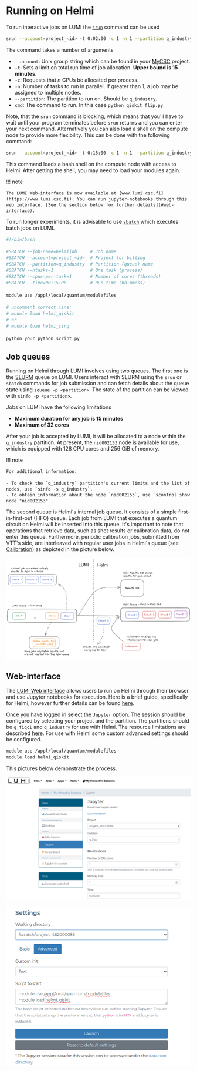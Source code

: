 # Running on Helmi

To run interactive jobs on LUMI the [`srun`](https://slurm.schedmd.com/srun.html) command can be used

```bash
srun --account=project_<id> -t 0:02:00 -c 1 -n 1 --partition q_industry python qiskit_flip.py
```

The command takes a number of arguments

- `--account`: Unix group string which can be found in your [MyCSC](https://my.csc.fi/dashboard) project.
- `-t`: Sets a limit on total run time of job allocation. **Upper bound is 15 minutes**.
- `-c`: Requests that $n$ CPUs be allocated per process.
- `-n`: Number of tasks to run in parallel. If greater than 1, a job may be assigned to multiple nodes.
- `--partition`: The partition to run on. Should be `q_industry`.
- `cmd`: The command to run. In this case `python qiskit_flip.py`


Note, that the `srun` command is blocking, which means that you'll have to wait until your program terminates before `srun` returns and you can enter your next command. Alternatively you can also load a shell on the compute node to provide more flexibility. This can be done with the following command:


```bash
srun --account=project_<id> -t 0:15:00 -c 1 -n 1 --partition q_industry --pty bash
```

This command loads a bash shell on the compute node with access to Helmi. After getting the shell, you may need to load your modules again.

!!! note

    The LUMI Web-interface is now available at [www.lumi.csc.fi](https://www.lumi.csc.fi). You can run jupyter-notebooks through this web interface. [See the section below for further details](#web-interface).

To run longer experiments, it is advisable to use [`sbatch`](https://slurm.schedmd.com/sbatch.html) which executes batch jobs on LUMI.

```bash
#!/bin/bash

#SBATCH --job-name=helmijob     # Job name
#SBATCH --account=project_<id>  # Project for billing
#SBATCH --partition=q_industry  # Partition (queue) name
#SBATCH --ntasks=1              # One task (process)
#SBATCH --cpus-per-task=1       # Number of cores (threads)
#SBATCH --time=00:15:00         # Run time (hh:mm:ss)

module use /appl/local/quantum/modulefiles

# uncomment correct line:
# module load helmi_qiskit
# or
# module load helmi_cirq

python your_python_script.py
```


## Job queues

Running on Helmi through LUMI involves using two queues. The first one is the [SLURM](https://slurm.schedmd.com/documentation.html) queue on LUMI. Users interact with SLURM using the `srun` or `sbatch` commands for job submission and can fetch details about the queue state using `squeue -p <partition>`. The state of the partition can be viewed with `sinfo -p <partition>`.

Jobs on LUMI have the following limitations

- **Maximum duration for any job is 15 minutes**
- **Maximum of 32 cores**

After your job is accepted by LUMI, it will be allocated to a node within the `q_industry` partition. At present, the `nid002153` node is available for use, which is equipped with 128 CPU cores and 256 GiB of memory.

!!! note

    For additional information:

    - To check the `q_industry` partition's current limits and the list of nodes, use `sinfo -s q_industry`.
    - To obtain information about the node `nid002153`, use `scontrol show node "nid002153"`.

The second queue is Helmi's internal job queue. It consists of a simple first-in-first-out (FIFO) queue. Each job from LUMI that executes a quantum circuit on Helmi will be inserted into this queue. It's important to note that operations that retrieve data, such as shot results or calibration data, do not enter this queue. Furthermore, periodic calibration jobs, submitted from VTT's side, are interleaved with regular user jobs in Helmi's queue (see [Calibration](calibration.md)) as depicted in the picture below.

![slurm-helmi-queues](img/slurm-helmi-queues.png)

## Web-interface

The [LUMI Web interface](https://www.lumi.csc.fi) allows users to run on Helmi through their browser and use Jupyter notebooks for execution. Here is a brief guide, specifically for Helmi, however further details can be found [here](https://docs.csc.fi/computing/webinterface/).

Once you have logged in select the `Jupyter` option. The session should be configured by selecting your project and the partition. The partitions should be `q_fiqci` and  `q_industry` for use with Helmi. The resource limitations are described [here](../limitations/). For use with Helmi some custom advanced settings should be configured.

```bash
module use /appl/local/quantum/modulefiles
module load helmi_qiskit
```

This pictures below demonstrate the process.

![lumi-www-1](img/lumi-www-1.png)

![lumi-www-2](img/lumi-www-2.png)
